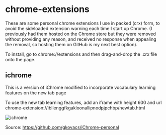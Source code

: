 # chrome-extensions

These are some personal chrome extensions I use in packed (crx) form, to avoid the sideloaded extension warning each time I start up Chrome. (I previously had them hosted on the Chrome store but they were removed without providing any reason, and received no response when appealing the removal, so hosting them on GitHub is my next best option).

To install, go to chrome://extensions and then drag-and-drop the .crx file onto the page.

## ichrome

This is a version of iChrome modified to incorporate vocabulary learning features on the new tab page

To use the new tab learning features, add an iframe with height 600 and url chrome-extension://ibllenggfkgakloonallipnodpjpchbp/newtab.html

![ichrome](https://user-images.githubusercontent.com/58937/54500662-39214f00-48dc-11e9-9f08-5ab55363435d.png)

Source: https://github.com/gkovacs/iChrome-personal
